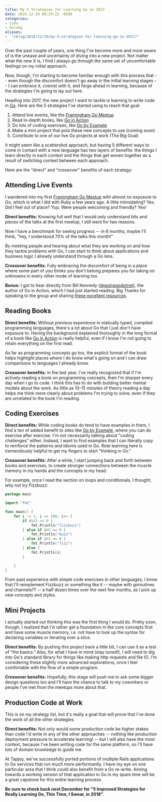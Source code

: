 ```yaml
---
title: My 5 Strategies for Learning Go in 2017
date: 2016-12-29 09:29:22 -0500
categories: 
- Code
- Golang
aliases: 
-  "/blog/2016/12/29/my-5-strategies-for-learning-go-in-2017/"
---
```

Over the past couple of years, one thing I've become more and more aware of is the unease and uncertainty of diving into a new project. Not matter what the new X is, I find I always go through the same set of uncomfortable feelings on my initial approach. 

Now, though, I'm starting to become familiar enough with this process that -- even though the discomfort doesn't go away in the initial learning stages -- I can embrace it, coexist with it, and forge ahead in learning, because of the strategies I'm going to lay out here.

<!--more-->
Heading into 2017, the new project I want to tackle is learning to write code in [Go](https://golang.org/). Here are the 5 strategies I've started using to reach that goal:

1. Attend live events, like the [Framingham Go Meetup](https://twitter.com/framinghamgo)
2. Read in-depth books, like [Go in Action](https://www.manning.com/books/go-in-action)
3. Do lots of coding exercises,  like [Go by Example](https://gobyexample.com/)
4. Make a mini project that puts these new concepts to use (coming soon)
5. Contribute to one of our live Go projects at work (The Big Goal)

It might seem like a scattershot approach, but having 5 different ways to come in contact with a new language has two layers of benefits: the things I learn directly in each context and the things that get woven together as a result of switching context between each approach.

Here are the "direct" and "crossover" benefits of each strategy:

## Attending Live Events

I wandered into my first [Framingham Go Meetup](https://twitter.com/framinghamgo) with almost no exposure to Go, which is what I did with Ruby a few years ago. A little intimidating? Yes. Did I feel out of place? Yup. Were people welcoming and friendly? Yes!

**Direct benefits:** Knowing full well that I would only understand bits and pieces of the talks at the first meetup, I still went for two reasons.

Now I have a benchmark for seeing progress -- in 6 months, maybe I'll think, "hey, I understood 70% of the talks this month!"

By meeting people and hearing about what they are working on and how they tackle problems with Go, I can start to think about applications and business logic I already understand through a Go lens.

**Crossover benefits:** Fully embracing the discomfort of being in a place where some part of you thinks you don't belong prepares you for taking on unknowns in every other mode of learning too.

**Bonus:** I got to hear directly from Bill Kennedy ([@goinggodotnet](http://twitter.com/goinggodotnet)), the author of Go in Action, which I had just started reading. Big Thanks for speaking to the group and sharing [these excellent resources](https://github.com/ardanlabs/gotraining/blob/master/reading/README.md).

## Reading Books

**Direct benefits:** Without previous experience in statically typed, compiled programming languages, there's a lot about Go that I just don't have exposure to. Having the background explained thoroughly in the long format of a book like [Go in Action](https://www.manning.com/books/go-in-action) is really helpful, even if I know I'm not going to retain everything on the first read.

As far as programming concepts go too, the explicit format of the book helps highlight places where I do know what's going on and I can draw comparisons to languages I already know.

**Crossover benefits:** In the last year, I've really recognized that if I'm actively reading a book on programming concepts, then I'm sharper every day when I go to code. I *think* this has to do with building better mental models about the work. As little as 10-15 minutes of theory reading a day helps me think more clearly about problems I'm trying to solve, even if they are unrelated to the book I'm reading.

## Coding Exercises

**Direct benefits:** While coding books do tend to have examples in them, I find a ton of added benefit to sites like [Go by Example](https://gobyexample.com/), where you can do exercise after exercise. I'm not necessarily talking about "coding challenges" either. Instead, I want to find examples that I can literally copy to reinforce the patterns and idioms used in Go. Rote learning here is tremendously helpful to get my fingers to start "thinking in Go."

**Crossover benefits:** After a while, I start jumping back and forth between books and exercises, to create stronger connections between the muscle memory in my hands and the concepts in my head.

For example, once I read the section on loops and conditionals, I thought, why not try Fizzbuzz:

```go
package main

import "fmt"

func main() {
	for i := 1; i <= 100; i++ {
		if i%15 == 0 {
			fmt.Println("fizzbuzz")
		} else if i%5 == 0 {
			fmt.Println("buzz")
		} else if i%3 == 0 {
			fmt.Println("fizz")
		} else {
			fmt.Println(i)
		}

	}
}
```
From past experience with simple code exercises in other languages, I know that I'll reimplement Fizzbuzz or something like it -- maybe with goroutines and channels?? -- a half dozen times over the next few months, as I pick up new concepts and styles.

## Mini Projects

I actually started out thinking this was the first thing I would do. Pretty soon, though, I realized that I'd rather get a foundation in the core concepts first and have some muscle memory, i.e. not have to look up the syntax for declaring variables or iterating over a slice.

**Direct benefits:** By pushing this project back a little bit, I can use it as a test of "the basics." Also, for what I have in mind (stay tuned!), I will need to dig into Go's standard library for things like making http requests and file IO. I'm considering these slightly more advanced explorations, once I feel comfortable with the flow of a simple program.

**Crossover benefits:** Hopefully, this stage will push me to ask some bigger design questions too and I'll have the chance to talk to my coworkers or people I've met from the meetups more about that.

## Production Code at Work

This is on my strategy list, but it's really a goal that will prove that I've done the work of all the other strategies.

**Direct benefits:** Not only would some production code be higher stakes than code I'd write in any of the other approaches -- nothing like production deployment pressure to accelerate learning! -- but I will also have the most context, because I've been writing code for the same platform, so I'll have lots of domain knowledge to guide me.

At Tapjoy, we've successfully ported portions of multiple Rails applications to Go services that run much more performantly. I have my eye on one particular area that I think could also benefit from a Go re-write. Aiming towards a working version of that application in Go in my spare time will be a great capstone for this entire learning process.

**Be sure to check back next December for "5 Improved Strategies for Really Learning Go, This Time, I Swear, in 2018".**